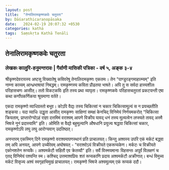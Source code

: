 ```yaml
---
layout: post
title:  "तेनालिरामकृष्णकवेः चतुरता"
by: Dāśarathicaraṇopāsaka
date:   2024-02-19 20:07:32 +0530
categories: kathā
tags:  Saṃskṛta Kathā Tenāli
---  
```

## तेनालिरामकृष्णकवेः चतुरता
### लेखकः कालुरि-हनुमन्तरावः | गैर्वाणी मासिकी पत्रिका - वर्ष ५, अङ्क ३-४

श्रीकृष्णदेवरायस्य अष्टसु विख्यातेषु कविवरेषु तेनालिरामकृष्णः एकतमः। तेन "पाण्डुरङ्गमाहात्म्यम्" इति नाम्ना काव्यम् आन्ध्रभाषायां निबद्धम्। रामकृष्णस्य कविता प्रौढतया भाषते। अपि तु स सर्वदा हास्यशीलः परिहासचणः आसीत्। ततो विकटकविः इति तस्य प्रथा व्यापृता। रामकृष्णकवेः परिहासचतुरतां प्रकटयन्ती एषा कथा कर्णोपकर्णिकया श्रूयमाणा वर्तते।

एकदा रामकृष्णो व्याधिग्रस्तो बभूव। कोऽपि वैद्यः तस्य चिकित्सां न चकार चिकित्सामूल्यं स न प्रयच्छतीति शङ्कया। यदा व्याधिः उद्धृता आसीत् रामकृष्णः साक्षिणां समक्षं केनचिद् विनिमेयं निर्णयमकरोत् "चिकित्सा क्रियताम्, प्राप्तारोग्योऽहं राज्ञा दत्तमिमं वराश्वम् आपणे विक्रीय यावद् धनं तस्य मूल्यत्वेन लप्स्यते तावद् अस्मै भिषजे नूनं प्रदास्यामि" इति। ओमिति स वैद्यो बहुमूल्यानि औषधानि प्रयुज्य श्रद्धया चिकित्सां चकार, रामकृष्णोऽपि लघु लघु आरोग्यवान् उदतिष्ठत्।

अनन्तरम् एकस्मिन् दिने रामकृष्णो वराश्वमापणस्थानं प्रति प्राचालयत्। किन्तु अश्वस्य उपरि एकं मर्कटं बद्ध्वा तम् अपि अनयत्, आपणे उच्चैरेवम् अघोषयत् - "वराश्वोऽयं विक्रीयते एकरूप्यकेण। मर्कटः च विक्रीयते एकोनशतेन रूप्यकैः। अश्वमर्कटौ सहितौ एव क्रेतव्यौ" इति। सर्वे विस्मयमानाः विहसन्तः अपूर्वं विलक्षणं च एतद् विनिमेयं पश्यन्ति स्म। कश्चिद् उत्तमाश्वप्रियः शतं रूप्यकाणि प्रदाय अश्वमर्कटौ अक्रीणात्। बन्धं विमुच्य मर्कटं विसृज्य अश्वं स्वगृहाभिमुखं प्राचालयत्। रामकृष्णो भिषजे अश्वमूल्यम् एकं रूप्यकं ददौ।
